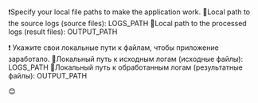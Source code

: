 ❗Specify your local file paths to make the application work. 
📂Local path to the source logs (source files): LOGS_PATH
📂Local path to the processed logs (result files): OUTPUT_PATH

❗ Укажите свои локальные пути к файлам, чтобы приложение заработало. 
📂Локальный путь к исходным логам (исходные файлы): LOGS_PATH
📂Локальный путь к обработанным логам (результатные файлы): OUTPUT_PATH

😊
